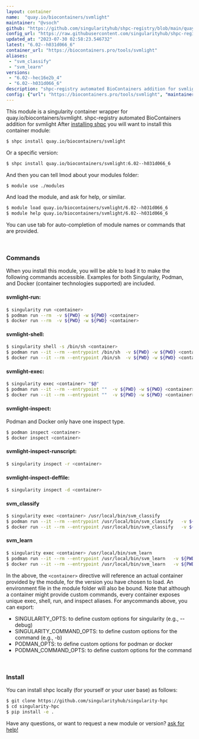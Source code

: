 ```yaml
---
layout: container
name:  "quay.io/biocontainers/svmlight"
maintainer: "@vsoch"
github: "https://github.com/singularityhub/shpc-registry/blob/main/quay.io/biocontainers/svmlight/container.yaml"
config_url: "https://raw.githubusercontent.com/singularityhub/shpc-registry/main/quay.io/biocontainers/svmlight/container.yaml"
updated_at: "2023-07-30 02:58:23.546732"
latest: "6.02--h031d066_6"
container_url: "https://biocontainers.pro/tools/svmlight"
aliases:
 - "svm_classify"
 - "svm_learn"
versions:
 - "6.02--hec16e2b_4"
 - "6.02--h031d066_6"
description: "shpc-registry automated BioContainers addition for svmlight"
config: {"url": "https://biocontainers.pro/tools/svmlight", "maintainer": "@vsoch", "description": "shpc-registry automated BioContainers addition for svmlight", "latest": {"6.02--h031d066_6": "sha256:2fb4c7ff5cf27e6ca26391fd03c7c025524424651db96b80c40d272c8b98c441"}, "tags": {"6.02--hec16e2b_4": "sha256:d7131f4d49cbef87a5655498cd83f4606bcb2646871b413635de1b8f7914aa37", "6.02--h031d066_6": "sha256:2fb4c7ff5cf27e6ca26391fd03c7c025524424651db96b80c40d272c8b98c441"}, "docker": "quay.io/biocontainers/svmlight", "aliases": {"svm_classify": "/usr/local/bin/svm_classify", "svm_learn": "/usr/local/bin/svm_learn"}}
---
```


This module is a singularity container wrapper for quay.io/biocontainers/svmlight.
shpc-registry automated BioContainers addition for svmlight
After [installing shpc](#install) you will want to install this container module:


```bash
$ shpc install quay.io/biocontainers/svmlight
```

Or a specific version:

```bash
$ shpc install quay.io/biocontainers/svmlight:6.02--h031d066_6
```

And then you can tell lmod about your modules folder:

```bash
$ module use ./modules
```

And load the module, and ask for help, or similar.

```bash
$ module load quay.io/biocontainers/svmlight/6.02--h031d066_6
$ module help quay.io/biocontainers/svmlight/6.02--h031d066_6
```

You can use tab for auto-completion of module names or commands that are provided.

<br>

### Commands

When you install this module, you will be able to load it to make the following commands accessible.
Examples for both Singularity, Podman, and Docker (container technologies supported) are included.

#### svmlight-run:

```bash
$ singularity run <container>
$ podman run --rm  -v ${PWD} -w ${PWD} <container>
$ docker run --rm  -v ${PWD} -w ${PWD} <container>
```

#### svmlight-shell:

```bash
$ singularity shell -s /bin/sh <container>
$ podman run --it --rm --entrypoint /bin/sh  -v ${PWD} -w ${PWD} <container>
$ docker run --it --rm --entrypoint /bin/sh  -v ${PWD} -w ${PWD} <container>
```

#### svmlight-exec:

```bash
$ singularity exec <container> "$@"
$ podman run --it --rm --entrypoint ""  -v ${PWD} -w ${PWD} <container> "$@"
$ docker run --it --rm --entrypoint ""  -v ${PWD} -w ${PWD} <container> "$@"
```

#### svmlight-inspect:

Podman and Docker only have one inspect type.

```bash
$ podman inspect <container>
$ docker inspect <container>
```

#### svmlight-inspect-runscript:

```bash
$ singularity inspect -r <container>
```

#### svmlight-inspect-deffile:

```bash
$ singularity inspect -d <container>
```


#### svm_classify

```bash
$ singularity exec <container> /usr/local/bin/svm_classify
$ podman run --it --rm --entrypoint /usr/local/bin/svm_classify   -v ${PWD} -w ${PWD} <container> -c " $@"
$ docker run --it --rm --entrypoint /usr/local/bin/svm_classify   -v ${PWD} -w ${PWD} <container> -c " $@"
```


#### svm_learn

```bash
$ singularity exec <container> /usr/local/bin/svm_learn
$ podman run --it --rm --entrypoint /usr/local/bin/svm_learn   -v ${PWD} -w ${PWD} <container> -c " $@"
$ docker run --it --rm --entrypoint /usr/local/bin/svm_learn   -v ${PWD} -w ${PWD} <container> -c " $@"
```



In the above, the `<container>` directive will reference an actual container provided
by the module, for the version you have chosen to load. An environment file in the
module folder will also be bound. Note that although a container
might provide custom commands, every container exposes unique exec, shell, run, and
inspect aliases. For anycommands above, you can export:

 - SINGULARITY_OPTS: to define custom options for singularity (e.g., --debug)
 - SINGULARITY_COMMAND_OPTS: to define custom options for the command (e.g., -b)
 - PODMAN_OPTS: to define custom options for podman or docker
 - PODMAN_COMMAND_OPTS: to define custom options for the command

<br>

### Install

You can install shpc locally (for yourself or your user base) as follows:

```bash
$ git clone https://github.com/singularityhub/singularity-hpc
$ cd singularity-hpc
$ pip install -e .
```

Have any questions, or want to request a new module or version? [ask for help!](https://github.com/singularityhub/singularity-hpc/issues)